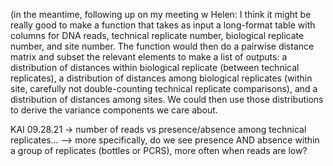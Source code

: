 (in the meantime, following up on my meeting w Helen: I think it might be really good to make a function that takes as input a long-format table with columns for DNA reads, technical replicate number, biological replicate number, and site number. The function would then do a pairwise distance matrix and subset the relevant elements to make a list of outputs: a distribution of distances within biological replicate (between technical replicates), a distribution of distances among biological replicates (within site, carefully not double-counting technical replicate comparisons), and a distribution of distances among sites. We could then use those distributions to derive the variance components we care about.

KAI 09.28.21
-> number of reads vs presence/absence among technical replicates...
--> more specifically, do we see presence AND absence within a group of replicates (bottles or PCRS), more often when reads are low?  
